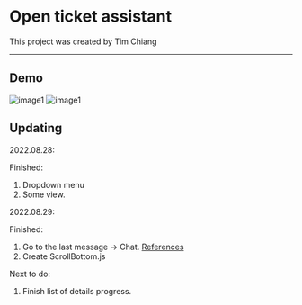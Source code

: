 # Open ticket assistant

This project was created by Tim Chiang

-----
## Demo
![image1](https://storage.googleapis.com/github-image-bucket/p1-assistant-1.png)
![image1](https://storage.googleapis.com/github-image-bucket/p1-assistant-2.png)

## Updating

2022.08.28: 

Finished:
1. Dropdown menu
2. Some view.

2022.08.29:

Finished:
1. Go to the last message -> Chat. [References](https://stackoverflow.com/questions/37620694/how-to-scroll-to-bottom-in-react)
2. Create ScrollBottom.js

Next to do:
1. Finish list of details progress.

